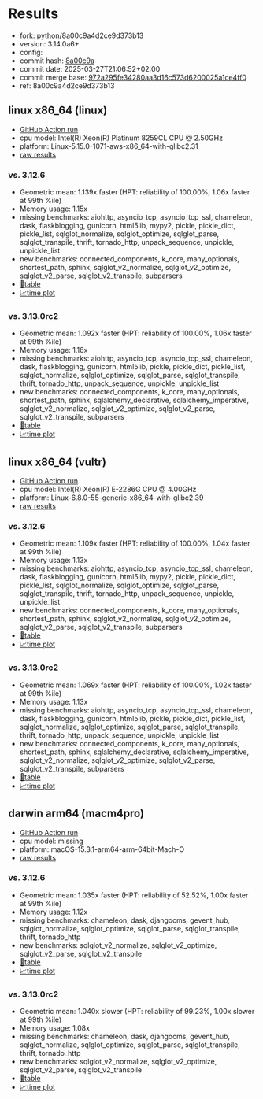 # Results

- fork: python/8a00c9a4d2ce9d373b13
- version: 3.14.0a6+
- config: 
- commit hash: [8a00c9a](https://github.com/python/cpython/commit/8a00c9a)
- commit date: 2025-03-27T21:06:52+02:00
- commit merge base: [972a295fe34280aa3d16c573d6200025a1ce4ff0](https://github.com/python/cpython/commit/972a295fe34280aa3d16c573d6200025a1ce4ff0)
- ref: 8a00c9a4d2ce9d373b13

## linux x86_64 (linux)

- [GitHub Action run](https://github.com/facebookexperimental/free-threading-benchmarking/actions/runs/14119274684)
- cpu model: Intel(R) Xeon(R) Platinum 8259CL CPU @ 2.50GHz
- platform: Linux-5.15.0-1071-aws-x86_64-with-glibc2.31
- [raw results](bm-20250327-linux-x86_64-python-8a00c9a4d2ce9d373b13-3.14.0a6%2B-8a00c9a.json)

### vs. 3.12.6

- Geometric mean: 1.139x faster (HPT: reliability of 100.00%, 1.06x faster at 99th %ile)
- Memory usage: 1.15x
- missing benchmarks: aiohttp, asyncio_tcp, asyncio_tcp_ssl, chameleon, dask, flaskblogging, gunicorn, html5lib, mypy2, pickle, pickle_dict, pickle_list, sqlglot_normalize, sqlglot_optimize, sqlglot_parse, sqlglot_transpile, thrift, tornado_http, unpack_sequence, unpickle, unpickle_list
- new benchmarks: connected_components, k_core, many_optionals, shortest_path, sphinx, sqlglot_v2_normalize, sqlglot_v2_optimize, sqlglot_v2_parse, sqlglot_v2_transpile, subparsers
- [📄table](bm-20250327-linux-x86_64-python-8a00c9a4d2ce9d373b13-3.14.0a6%2B-8a00c9a-vs-3.12.6.md)
- [📈time plot](bm-20250327-linux-x86_64-python-8a00c9a4d2ce9d373b13-3.14.0a6%2B-8a00c9a-vs-3.12.6.svg)

### vs. 3.13.0rc2

- Geometric mean: 1.092x faster (HPT: reliability of 100.00%, 1.06x faster at 99th %ile)
- Memory usage: 1.16x
- missing benchmarks: aiohttp, asyncio_tcp, asyncio_tcp_ssl, chameleon, dask, flaskblogging, gunicorn, html5lib, pickle, pickle_dict, pickle_list, sqlglot_normalize, sqlglot_optimize, sqlglot_parse, sqlglot_transpile, thrift, tornado_http, unpack_sequence, unpickle, unpickle_list
- new benchmarks: connected_components, k_core, many_optionals, shortest_path, sphinx, sqlalchemy_declarative, sqlalchemy_imperative, sqlglot_v2_normalize, sqlglot_v2_optimize, sqlglot_v2_parse, sqlglot_v2_transpile, subparsers
- [📄table](bm-20250327-linux-x86_64-python-8a00c9a4d2ce9d373b13-3.14.0a6%2B-8a00c9a-vs-3.13.0rc2.md)
- [📈time plot](bm-20250327-linux-x86_64-python-8a00c9a4d2ce9d373b13-3.14.0a6%2B-8a00c9a-vs-3.13.0rc2.svg)

## linux x86_64 (vultr)

- [GitHub Action run](https://github.com/facebookexperimental/free-threading-benchmarking/actions/runs/14119274684)
- cpu model: Intel(R) Xeon(R) E-2286G CPU @ 4.00GHz
- platform: Linux-6.8.0-55-generic-x86_64-with-glibc2.39
- [raw results](bm-20250327-vultr-x86_64-python-8a00c9a4d2ce9d373b13-3.14.0a6%2B-8a00c9a.json)

### vs. 3.12.6

- Geometric mean: 1.109x faster (HPT: reliability of 100.00%, 1.04x faster at 99th %ile)
- Memory usage: 1.13x
- missing benchmarks: aiohttp, asyncio_tcp, asyncio_tcp_ssl, chameleon, dask, flaskblogging, gunicorn, html5lib, mypy2, pickle, pickle_dict, pickle_list, sqlglot_normalize, sqlglot_optimize, sqlglot_parse, sqlglot_transpile, thrift, tornado_http, unpack_sequence, unpickle, unpickle_list
- new benchmarks: connected_components, k_core, many_optionals, shortest_path, sphinx, sqlglot_v2_normalize, sqlglot_v2_optimize, sqlglot_v2_parse, sqlglot_v2_transpile, subparsers
- [📄table](bm-20250327-vultr-x86_64-python-8a00c9a4d2ce9d373b13-3.14.0a6%2B-8a00c9a-vs-3.12.6.md)
- [📈time plot](bm-20250327-vultr-x86_64-python-8a00c9a4d2ce9d373b13-3.14.0a6%2B-8a00c9a-vs-3.12.6.svg)

### vs. 3.13.0rc2

- Geometric mean: 1.069x faster (HPT: reliability of 100.00%, 1.02x faster at 99th %ile)
- Memory usage: 1.13x
- missing benchmarks: aiohttp, asyncio_tcp, asyncio_tcp_ssl, chameleon, dask, flaskblogging, gunicorn, html5lib, pickle, pickle_dict, pickle_list, sqlglot_normalize, sqlglot_optimize, sqlglot_parse, sqlglot_transpile, thrift, tornado_http, unpack_sequence, unpickle, unpickle_list
- new benchmarks: connected_components, k_core, many_optionals, shortest_path, sphinx, sqlalchemy_declarative, sqlalchemy_imperative, sqlglot_v2_normalize, sqlglot_v2_optimize, sqlglot_v2_parse, sqlglot_v2_transpile, subparsers
- [📄table](bm-20250327-vultr-x86_64-python-8a00c9a4d2ce9d373b13-3.14.0a6%2B-8a00c9a-vs-3.13.0rc2.md)
- [📈time plot](bm-20250327-vultr-x86_64-python-8a00c9a4d2ce9d373b13-3.14.0a6%2B-8a00c9a-vs-3.13.0rc2.svg)

## darwin arm64 (macm4pro)

- [GitHub Action run](https://github.com/facebookexperimental/free-threading-benchmarking/actions/runs/14119274684)
- cpu model: missing
- platform: macOS-15.3.1-arm64-arm-64bit-Mach-O
- [raw results](bm-20250327-macm4pro-arm64-python-8a00c9a4d2ce9d373b13-3.14.0a6%2B-8a00c9a.json)

### vs. 3.12.6

- Geometric mean: 1.035x faster (HPT: reliability of 52.52%, 1.00x faster at 99th %ile)
- Memory usage: 1.12x
- missing benchmarks: chameleon, dask, djangocms, gevent_hub, sqlglot_normalize, sqlglot_optimize, sqlglot_parse, sqlglot_transpile, thrift, tornado_http
- new benchmarks: sqlglot_v2_normalize, sqlglot_v2_optimize, sqlglot_v2_parse, sqlglot_v2_transpile
- [📄table](bm-20250327-macm4pro-arm64-python-8a00c9a4d2ce9d373b13-3.14.0a6%2B-8a00c9a-vs-3.12.6.md)
- [📈time plot](bm-20250327-macm4pro-arm64-python-8a00c9a4d2ce9d373b13-3.14.0a6%2B-8a00c9a-vs-3.12.6.svg)

### vs. 3.13.0rc2

- Geometric mean: 1.040x slower (HPT: reliability of 99.23%, 1.00x slower at 99th %ile)
- Memory usage: 1.08x
- missing benchmarks: chameleon, dask, djangocms, gevent_hub, sqlglot_normalize, sqlglot_optimize, sqlglot_parse, sqlglot_transpile, thrift, tornado_http
- new benchmarks: sqlglot_v2_normalize, sqlglot_v2_optimize, sqlglot_v2_parse, sqlglot_v2_transpile
- [📄table](bm-20250327-macm4pro-arm64-python-8a00c9a4d2ce9d373b13-3.14.0a6%2B-8a00c9a-vs-3.13.0rc2.md)
- [📈time plot](bm-20250327-macm4pro-arm64-python-8a00c9a4d2ce9d373b13-3.14.0a6%2B-8a00c9a-vs-3.13.0rc2.svg)

